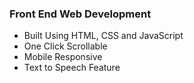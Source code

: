 ### Front End Web Development
- Built Using HTML, CSS and JavaScript
- One Click Scrollable
- Mobile Responsive
- Text to Speech Feature
